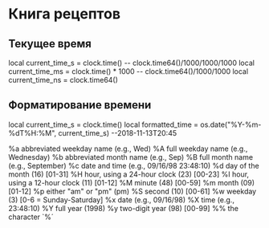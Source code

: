 # Книга рецептов

## Текущее время

local current_time_s = clock.time()  -- clock.time64()/1000/1000/1000
local current_time_ms = clock.time() * 1000 -- clock.time64()/1000/1000
local current_time_ns = clock.time64() 

## Форматирование времени

local current_time_s = clock.time()
local formatted_time = os.date("%Y-%m-%dT%H:%M", current_time_s) --2018-11-13T20:45

%a	abbreviated weekday name (e.g., Wed)
%A	full weekday name (e.g., Wednesday)
%b	abbreviated month name (e.g., Sep)
%B	full month name (e.g., September)
%c	date and time (e.g., 09/16/98 23:48:10)
%d	day of the month (16) [01-31]
%H	hour, using a 24-hour clock (23) [00-23]
%I	hour, using a 12-hour clock (11) [01-12]
%M	minute (48) [00-59]
%m	month (09) [01-12]
%p	either "am" or "pm" (pm)
%S	second (10) [00-61]
%w	weekday (3) [0-6 = Sunday-Saturday]
%x	date (e.g., 09/16/98)
%X	time (e.g., 23:48:10)
%Y	full year (1998)
%y	two-digit year (98) [00-99]
%%	the character `%´
